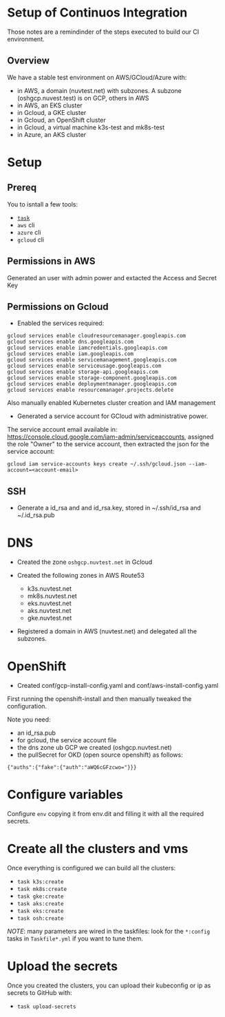 # Setup of Continuos Integration

Those notes are a remindinder of the steps executed to build our CI environment.


## Overview

We have a stable test environment on AWS/GCloud/Azure  with:

- in AWS, a domain (nuvtest.net) with subzones. A subzone (oshgcp.nuvest.test) is on GCP, others in AWS
- in AWS, an EKS cluster
- in Gcloud, a GKE cluster
- in Gcloud, an OpenShift cluster 
- in Gcloud, a virtual machine k3s-test and mk8s-test
- in Azure, an AKS cluster

# Setup

## Prereq

You to isntall a few tools:

- [`task`](taskfile.dev)
- `aws` cli
- `azure` cli 
- `gcloud` cli 

## Permissions in AWS

Generated an user with admin power and extacted the Access and Secret Key 

## Permissions on Gcloud

- Enabled the services required:

```
gcloud services enable cloudresourcemanager.googleapis.com
gcloud services enable dns.googleapis.com
gcloud services enable iamcredentials.googleapis.com
gcloud services enable iam.googleapis.com
gcloud services enable servicemanagement.googleapis.com
gcloud services enable serviceusage.googleapis.com
gcloud services enable storage-api.googleapis.com
gcloud services enable storage-component.googleapis.com
gcloud services enable deploymentmanager.googleapis.com
gcloud services enable resourcemanager.projects.delete
```

Also manually  enabled Kubernetes cluster creation and IAM management

-  Generated a service account for GCloud with administrative power. 

The service account email available in: https://console.cloud.google.com/iam-admin/serviceaccounts, assigned the role "Owner" to the service account, then extracted the json for the service account:

```
gcloud iam service-accounts keys create ~/.ssh/gcloud.json --iam-account=<account-email>
```

## SSH 

- Generate a id_rsa and and id_rsa.key,
stored in ~/.ssh/id_rsa and ~/.id_rsa.pub

# DNS

- Created the zone `oshgcp.nuvtest.net` in Gcloud

- Created the following zones in AWS Route53
  - k3s.nuvtest.net
  - mk8s.nuvtest.net
  - eks.nuvtest.net
  - aks.nuvtest.net 
  - gke.nuvtest.net 

- Registered a domain in AWS (nuvtest.net) and delegated all the subzones.

# OpenShift

- Created conf/gcp-install-config.yaml and conf/aws-install-config.yaml

First running the openshift-install and then manually tweaked the configuration.

Note you need:
- an id_rsa.pub
- for gcloud, the service account file 
- the dns zone ub GCP we created (oshgcp.nuvtest.net)
- the pullSecret for OKD (open source openshift) as follows: 

```
{"auths":{"fake":{"auth":"aWQ6cGFzcwo="}}}
```

# Configure variables

Configure `env` copying it from env.dit and filling it with all the required secrets.

# Create all the clusters and vms

Once everything is configured we can build all the clusters:

- `task k3s:create`
- `task mk8s:create`
- `task gke:create`
- `task aks:create`
- `task eks:create`
- `task osh:create`

*NOTE*: many parameters are wired in the taskfiles: look for the `*:config` tasks in `Taskfile*.yml` if you want to tune them.

# Upload the secrets

Once you created the clusters, you can upload their kubeconfig or ip as secrets to GitHub with:

- `task upload-secrets`
